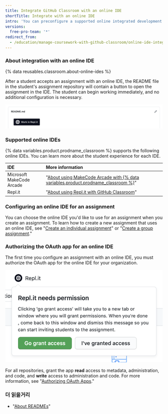 ```yaml
---
title: Integrate GitHub Classroom with an online IDE
shortTitle: Integrate with an online IDE
intro: 'You can preconfigure a supported online integrated development environment (IDE) for assignments you create in {% data variables.product.prodname_classroom %}.'
versions:
  free-pro-team: '*'
redirect_from:
  - /education/manage-coursework-with-github-classroom/online-ide-integrations
---
```


### About integration with an online IDE

{% data reusables.classroom.about-online-ides %}

After a student accepts an assignment with an online IDE, the README file in the student's assignment repository will contain a button to open the assignment in the IDE. The student can begin working immediately, and no additional configuration is necessary.

![Button for online IDE in README.md for assignment repository](/assets/images/help/classroom/assignment-repository-ide-button-in-readme.png)

### Supported online IDEs

{% data variables.product.prodname_classroom %} supports the following online IDEs. You can learn more about the student experience for each IDE.

| IDE                       | More information                                                                                                                                                                           |
|:------------------------- |:------------------------------------------------------------------------------------------------------------------------------------------------------------------------------------------ |
| Microsoft MakeCode Arcade | "[About using MakeCode Arcade with {% data variables.product.prodname_classroom %}](/education/manage-coursework-with-github-classroom/about-using-makecode-arcade-with-github-classroom)" |
| Repl.it                   | "[About using Repl.it with GitHub Classroom](/education/manage-coursework-with-github-classroom/about-using-replit-with-github-classroom)"                                                 |

### Configuring an online IDE for an assignment

You can choose the online IDE you'd like to use for an assignment when you create an assignment. To learn how to create a new assignment that uses an online IDE, see "[Create an individual assignment](/education/manage-coursework-with-github-classroom/create-an-individual-assignment)" or "[Create a group assignment](/education/manage-coursework-with-github-classroom/create-a-group-assignment)."

### Authorizing the OAuth app for an online IDE

The first time you configure an assignment with an online IDE, you must authorize the OAuth app for the online IDE for your organization.

!["Go grant access" button in popover for authorizing OAuth app for online IDE](/assets/images/help/classroom/assignment-ide-go-grant-access-button.png)

For all repositories, grant the app **read** access to metadata, administration, and code, and **write** access to administration and code. For more information, see "[Authorizing OAuth Apps](/github/authenticating-to-github/authorizing-oauth-apps)."

### 더 읽을거리

- "[About READMEs](/github/creating-cloning-and-archiving-repositories/about-readmes)"
